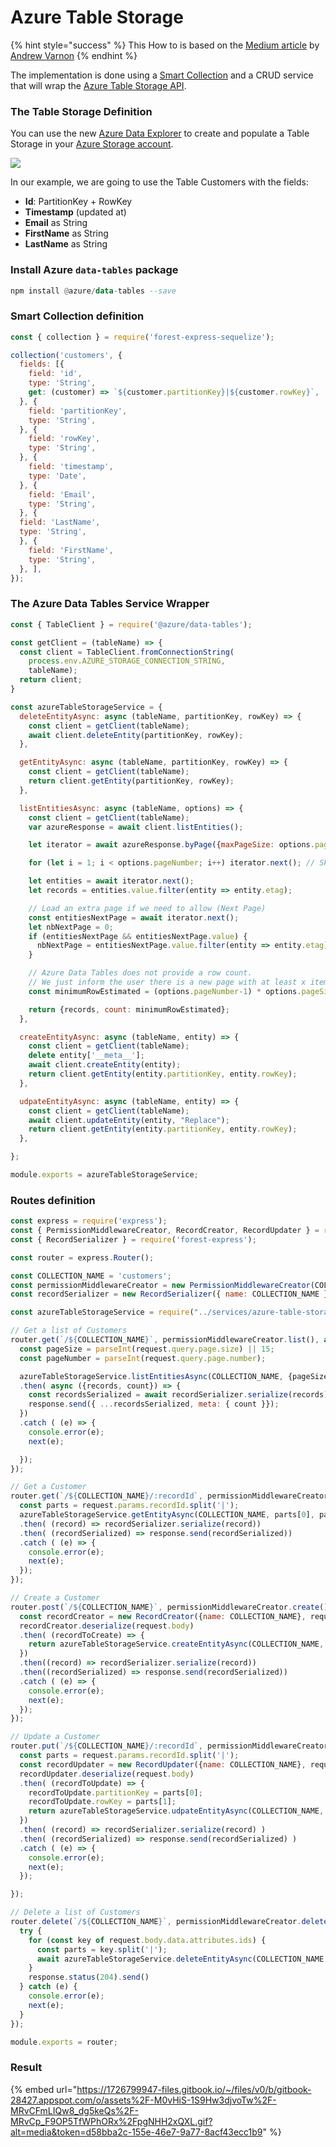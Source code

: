 # Azure Table Storage

{% hint style="success" %}
This How to is based on the [Medium article](https://avarnon.medium.com/exposing-azure-table-storage-through-forest-admin-2d601752f9b1) by [Andrew Varnon](https://avarnon.medium.com/)
{% endhint %}

The implementation is done using a [Smart Collection](https://docs.forestadmin.com/documentation/reference-guide/collections/create-a-smart-collection) and a CRUD service that will wrap the [Azure Table Storage API](https://docs.microsoft.com/en-us/rest/api/storageservices/table-service-rest-api).

### The Table Storage Definition

You can use the new [Azure Data Explorer](https://azure.microsoft.com/en-us/services/data-explorer/) to create and populate a Table Storage in your [Azure Storage account](https://docs.microsoft.com/en-us/azure/storage/common/storage-account-overview).&#x20;

![](<../../.gitbook/assets/image (515).png>)

In our example, we are going to use the Table Customers with the fields:

* **Id**: PartitionKey + RowKey
* **Timestamp** (updated at)
* **Email** as String
* **FirstName** as String
* **LastName** as String

### Install Azure `data-tables` package

```haskell
npm install @azure/data-tables --save
```

### Smart Collection definition

```javascript
const { collection } = require('forest-express-sequelize');

collection('customers', {
  fields: [{
    field: 'id',
    type: 'String',
    get: (customer) => `${customer.partitionKey}|${customer.rowKey}`,
  }, {
    field: 'partitionKey',
    type: 'String',
  }, {
    field: 'rowKey',
    type: 'String',
  }, {
    field: 'timestamp',
    type: 'Date',
  }, {
    field: 'Email',
    type: 'String',
  }, {
  field: 'LastName',
  type: 'String',
  }, {
    field: 'FirstName',
    type: 'String',
  }, ],
});
```

### The Azure Data Tables Service Wrapper

```javascript
const { TableClient } = require('@azure/data-tables');

const getClient = (tableName) => {
  const client = TableClient.fromConnectionString(
    process.env.AZURE_STORAGE_CONNECTION_STRING,
    tableName);
  return client;
}

const azureTableStorageService = {
  deleteEntityAsync: async (tableName, partitionKey, rowKey) => {
    const client = getClient(tableName);
    await client.deleteEntity(partitionKey, rowKey);
  },

  getEntityAsync: async (tableName, partitionKey, rowKey) => {
    const client = getClient(tableName);
    return client.getEntity(partitionKey, rowKey);
  },

  listEntitiesAsync: async (tableName, options) => {
    const client = getClient(tableName);
    var azureResponse = await client.listEntities();

    let iterator = await azureResponse.byPage({maxPageSize: options.pageSize});

    for (let i = 1; i < options.pageNumber; i++) iterator.next(); // Skip pages

    let entities = await iterator.next();
    let records = entities.value.filter(entity => entity.etag);

    // Load an extra page if we need to allow (Next Page)
    const entitiesNextPage = await iterator.next();
    let nbNextPage = 0;
    if (entitiesNextPage && entitiesNextPage.value) {
      nbNextPage = entitiesNextPage.value.filter(entity => entity.etag).length;
    }

    // Azure Data Tables does not provide a row count. 
    // We just inform the user there is a new page with at least x items
    const minimumRowEstimated = (options.pageNumber-1) * options.pageSize + records.length + nbNextPage;

    return {records, count: minimumRowEstimated};
  },

  createEntityAsync: async (tableName, entity) => {
    const client = getClient(tableName);
    delete entity['__meta__'];
    await client.createEntity(entity);
    return client.getEntity(entity.partitionKey, entity.rowKey);
  },

  udpateEntityAsync: async (tableName, entity) => {
    const client = getClient(tableName);
    await client.updateEntity(entity, "Replace");
    return client.getEntity(entity.partitionKey, entity.rowKey);
  },

};

module.exports = azureTableStorageService;
```

### Routes definition

```javascript
const express = require('express');
const { PermissionMiddlewareCreator, RecordCreator, RecordUpdater } = require('forest-express');
const { RecordSerializer } = require('forest-express');

const router = express.Router();

const COLLECTION_NAME = 'customers';
const permissionMiddlewareCreator = new PermissionMiddlewareCreator(COLLECTION_NAME);
const recordSerializer = new RecordSerializer({ name: COLLECTION_NAME });

const azureTableStorageService = require("../services/azure-table-storage-service");

// Get a list of Customers
router.get(`/${COLLECTION_NAME}`, permissionMiddlewareCreator.list(), async (request, response, next) => {
  const pageSize = parseInt(request.query.page.size) || 15;
  const pageNumber = parseInt(request.query.page.number);

  azureTableStorageService.listEntitiesAsync(COLLECTION_NAME, {pageSize, pageNumber})
  .then( async ({records, count}) => {
    const recordsSerialized = await recordSerializer.serialize(records);
    response.send({ ...recordsSerialized, meta: { count }});
  })
  .catch ( (e) => {
    console.error(e);
    next(e);

  });
});

// Get a Customer
router.get(`/${COLLECTION_NAME}/:recordId`, permissionMiddlewareCreator.details(), async (request, response, next) => {
  const parts = request.params.recordId.split('|');
  azureTableStorageService.getEntityAsync(COLLECTION_NAME, parts[0], parts[1])
  .then( (record) => recordSerializer.serialize(record))
  .then( (recordSerialized) => response.send(recordSerialized))
  .catch ( (e) => {
    console.error(e);
    next(e);  
  });
});

// Create a Customer
router.post(`/${COLLECTION_NAME}`, permissionMiddlewareCreator.create(), async (request, response, next) => {      
  const recordCreator = new RecordCreator({name: COLLECTION_NAME}, request.user, request.query);
  recordCreator.deserialize(request.body)
  .then( (recordToCreate) => {
    return azureTableStorageService.createEntityAsync(COLLECTION_NAME, recordToCreate);
  })
  .then((record) => recordSerializer.serialize(record))
  .then((recordSerialized) => response.send(recordSerialized))
  .catch ( (e) => {
    console.error(e);
    next(e);
  });
});

// Update a Customer
router.put(`/${COLLECTION_NAME}/:recordId`, permissionMiddlewareCreator.update(), async (request, response, next) => {
  const parts = request.params.recordId.split('|');
  const recordUpdater = new RecordUpdater({name: COLLECTION_NAME}, request.user, request.query);
  recordUpdater.deserialize(request.body)
  .then( (recordToUpdate) => {
    recordToUpdate.partitionKey = parts[0];
    recordToUpdate.rowKey = parts[1];
    return azureTableStorageService.udpateEntityAsync(COLLECTION_NAME, recordToUpdate);
  })
  .then( (record) => recordSerializer.serialize(record) )
  .then( (recordSerialized) => response.send(recordSerialized) )
  .catch ( (e) => {
    console.error(e);
    next(e);
  });

});

// Delete a list of Customers
router.delete(`/${COLLECTION_NAME}`, permissionMiddlewareCreator.delete(), async (request, response, next) => {
  try {
    for (const key of request.body.data.attributes.ids) {
      const parts = key.split('|');
      await azureTableStorageService.deleteEntityAsync(COLLECTION_NAME, parts[0], parts[1]);
    }
    response.status(204).send()
  } catch (e) {
    console.error(e);
    next(e);
  }
});

module.exports = router;
```

### Result

{% embed url="https://1726799947-files.gitbook.io/~/files/v0/b/gitbook-28427.appspot.com/o/assets%2F-M0vHiS-1S9Hw3djvoTw%2F-MRvCFmLIQw8_dg5keQs%2F-MRvCp_F9OP5TfWPhORx%2FpgNHH2xQXL.gif?alt=media&token=d58bba2c-155e-46e7-9a77-8acf43ecc1b9" %}
